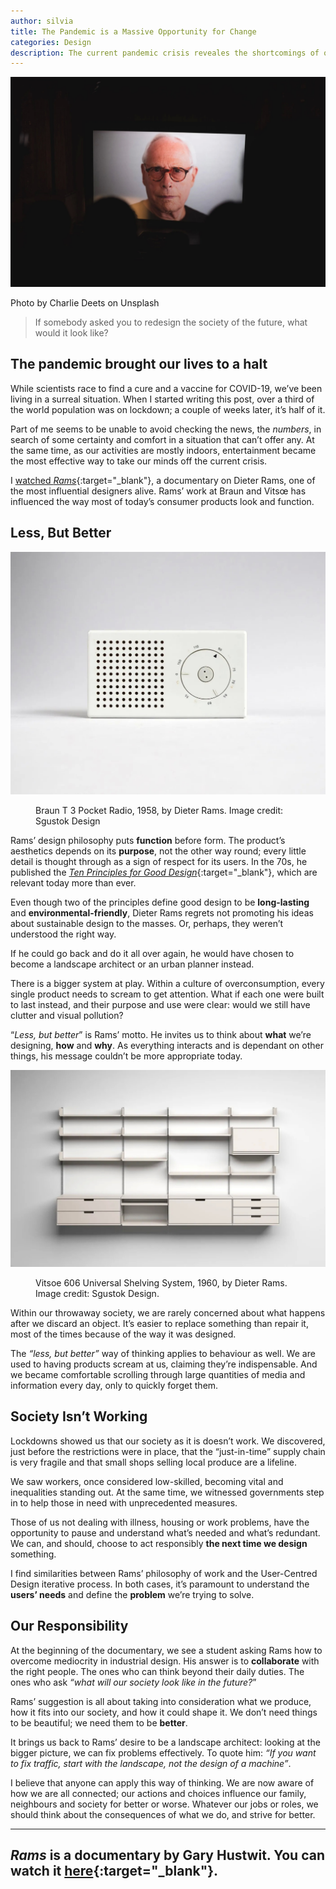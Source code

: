 ```yaml
---
author: silvia
title: The Pandemic is a Massive Opportunity for Change
categories: Design
description: The current pandemic crisis reveales the shortcomings of our society. We have the opportunity to change and shape a better and sustainable society for everyone.
---
```

![The Pandemic is a Massive Opportunity for Change](/assets/images/charlie-deets.jpg)

Photo by Charlie Deets on Unsplash

> If somebody asked you to redesign the society of the future, what would it look like?

## The pandemic brought our lives to a halt

While scientists race to find a cure and a vaccine for COVID-19, we’ve been living in a surreal situation. When I started writing this post, over a third of the world population was on lockdown; a couple of weeks later, it’s half of it.

Part of me seems to be unable to avoid checking the news, the _numbers_, in search of some certainty and comfort in a situation that can’t offer any. At the same time, as our activities are mostly indoors, entertainment became the most effective way to take our minds off the current crisis.

I [watched _Rams_](https://silviamaggidesign.com/tag/dieter-rams/){:target="_blank"}, a documentary on Dieter Rams, one of the most influential designers alive. Rams’ work at Braun and Vitsœ has influenced the way most of today’s consumer products look and function.

## Less, But Better

![Dieter Rams Braun T 3 pocket radio. Image credit: Sgustok Design](/assets/images/dieter-rams-braun-t-3-pocket-radio.jpg)

<figure>
    <figcaption>Braun T 3 Pocket Radio, 1958, by Dieter Rams. Image credit: Sgustok Design</figcaption>
</figure>

Rams’ design philosophy puts **function** before form. The product’s aesthetics depends on its **purpose**, not the other way round; every little detail is thought through as a sign of respect for its users. In the 70s, he published the [_Ten Principles for Good Design_](https://www.vitsoe.com/gb/about/good-design){:target="_blank"}, which are relevant today more than ever.

Even though two of the principles define good design to be **long-lasting** and **environmental-friendly**, Dieter Rams regrets not promoting his ideas about sustainable design to the masses. Or, perhaps, they weren’t understood the right way.

If he could go back and do it all over again, he would have chosen to become a landscape architect or an urban planner instead.

There is a bigger system at play. Within a culture of overconsumption, every single product needs to scream to get attention. What if each one were built to last instead, and their purpose and use were clear: would we still have clutter and visual pollution?

“_Less, but better_” is Rams’ motto. He invites us to think about **what** we’re designing, **how** and **why**. As everything interacts and is dependant on other things, his message couldn’t be more appropriate today.

![Vitsoe 606 Universal Shelving System, 1960, by Dieter Rams. Image credit: Sgustok Design.](/assets/images/dieter-rams-606-universal-shelving-system.jpg)

<figure>
    <figcaption>Vitsoe 606 Universal Shelving System, 1960, by Dieter Rams. Image credit: Sgustok Design.</figcaption>
</figure>

Within our throwaway society, we are rarely concerned about what happens after we discard an object. It’s easier to replace something than repair it, most of the times because of the way it was designed.

The _“less, but better”_ way of thinking applies to behaviour as well. We are used to having products scream at us, claiming they’re indispensable. And we became comfortable scrolling through large quantities of media and information every day, only to quickly forget them.

## Society Isn’t Working

Lockdowns showed us that our society as it is doesn’t work. We discovered, just before the restrictions were in place, that the “just-in-time” supply chain is very fragile and that small shops selling local produce are a lifeline.

We saw workers, once considered low-skilled, becoming vital and inequalities standing out. At the same time, we witnessed governments step in to help those in need with unprecedented measures.

Those of us not dealing with illness, housing or work problems, have the opportunity to pause and understand what’s needed and what’s redundant. We can, and should, choose to act responsibly **the next time we design** something.

I find similarities between Rams’ philosophy of work and the User-Centred Design iterative process. In both cases, it’s paramount to understand the **users’ needs** and define the **problem** we’re trying to solve.

## Our Responsibility

At the beginning of the documentary, we see a student asking Rams how to overcome mediocrity in industrial design. His answer is to **collaborate** with the right people. The ones who can think beyond their daily duties. The ones who ask _“what will our society look like in the future?_”

Rams’ suggestion is all about taking into consideration what we produce, how it fits into our society, and how it could shape it. We don’t need things to be beautiful; we need them to be **better**.

It brings us back to Rams’ desire to be a landscape architect: looking at the bigger picture, we can fix problems effectively. To quote him: _“If you want to fix traffic, start with the landscape, not the design of a machine”_.

I believe that anyone can apply this way of thinking. We are now aware of how we are all connected; our actions and choices influence our family, neighbours and society for better or worse. Whatever our jobs or roles, we should think about the consequences of what we do, and strive for better.

---
_Rams_ is a documentary by Gary Hustwit. You can watch it [here](https://hustwit.vhx.tv/){:target="_blank"}.
---
